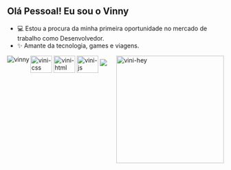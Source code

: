 ## Olá Pessoal! Eu sou o Vinny

- 💻 Estou a procura da minha primeira oportunidade no mercado de trabalho como Desenvolvedor.
- ✨ Amante da tecnologia, games e viagens.


<p><img align="left" src="https://github-readme-stats.vercel.app/api/top-langs?username=viniciusbfonseca&show_icons=true&locale=en&layout=compact" alt="vinny" /></p>
 

<div>
  <img align="center" alt="vini-css" height="40" width="50" src="https://cdn.jsdelivr.net/gh/devicons/devicon/icons/css3/css3-original-wordmark.svg" />
  <img align="center" alt="vini-html" height="40" width="50" src="https://cdn.jsdelivr.net/gh/devicons/devicon/icons/html5/html5-original-wordmark.svg" />
  <img align="center" alt="vini-js" height="40" width="50" src="https://cdn.jsdelivr.net/gh/devicons/devicon/icons/javascript/javascript-original.svg"/>
  <img src="https://cdn.jsdelivr.net/gh/devicons/devicon/icons/nodejs/nodejs-original.svg" />
  <img align="right" alt="vini-hey"  heigth="240" width="250" src="https://user-images.githubusercontent.com/74038190/212749447-bfb7e725-6987-49d9-ae85-2015e3e7cc41.gif">


  

</div>



##



